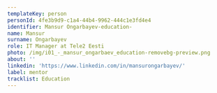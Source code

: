 ```yaml
---
templateKey: person
personId: 4fe3b9d9-c1a4-44b4-9962-444c1e3fd4e4
identifier: Mansur Ongarbayev-education-
name: Mansur
surname: Ongarbayev
role: IT Manager at Tele2 Eesti
photo: /img/i01_-_mansur_ongarbaev_education-removebg-preview.png
about: ''
linkedin: 'https://www.linkedin.com/in/mansurongarbayev/'
label: mentor
tracklist: Education
---
```

